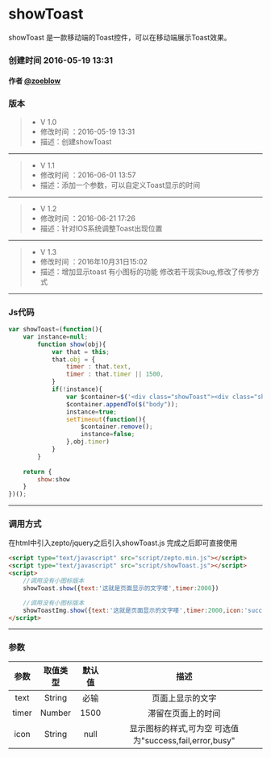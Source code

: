 # showToast
showToast 是一款移动端的Toast控件，可以在移动端展示Toast效果。

### 创建时间 2016-05-19 13:31
#### 作者 [@zoeblow](http://fuyuan.me)
### 版本
> * V 1.0
> * 修改时间 ：2016-05-19 13:31
> * 描述：创建showToast
 
 ------

> * V 1.1
> * 修改时间 ：2016-06-01 13:57
> * 描述：添加一个参数，可以自定义Toast显示的时间 

------

> * V 1.2
> * 修改时间 ：2016-06-21 17:26
> * 描述：针对IOS系统调整Toast出现位置 

------

> * V 1.3
> * 修改时间 ：2016年10月31日15:02
> * 描述：增加显示toast 有小图标的功能 修改若干现实bug,修改了传参方式

-----
### Js代码
```JavaScript
var showToast=(function(){
    var instance=null;
        function show(obj){
            var that = this;
            that.obj = {
                timer : that.text,
                timer : that.timer || 1500,
            }
            if(!instance){
                var $container=$('<div class="showToast"><div class="showToastInner"><div class="showToastTips fieldTipBounceIn"><div class="showToastCon">'+obj.text+'</div></div></div></div>');
                $container.appendTo($("body"));
                instance=true;
                setTimeout(function(){
                    $container.remove();
                    instance=false;
                },obj.timer)
            }
        }
   
    return {
        show:show
    }
})();

```
-----
### 调用方式
在html中引入zepto/jquery之后引入showToast.js
完成之后即可直接使用
```html
<script type="text/javascript" src="script/zepto.min.js"></script>
<script type="text/javascript" src="script/showToast.js"></script>
<script>
    //调用没有小图标版本
    showToast.show({text:'这就是页面显示的文字喽',timer:2000})

    //调用没有小图标版本
    showToastImg.show({text:'这就是页面显示的文字喽',timer:2000,icon:'success'})
</script>
```
-----

### 参数

| 参数 | 取值类型 | 默认值 | 描述 |
| :----:  | :----:  | :----:  | :----:  |
| text    | String |   必输    | 页面上显示的文字  |
| timer    | Number |   1500 |   滞留在页面上的时间 |
| icon    | String |   null | 显示图标的样式,可为空 可选值为"success,fail,error,busy" |
